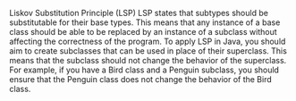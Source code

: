 Liskov Substitution Principle (LSP)
LSP states that subtypes should be substitutable for their base types. This means that any instance of a base class should be able to be replaced by an instance of a subclass without affecting the correctness of the program. To apply LSP in Java, you should aim to create subclasses that can be used in place of their superclass. This means that the subclass should not change the behavior of the superclass. For example, if you have a Bird class and a Penguin subclass, you should ensure that the Penguin class does not change the behavior of the Bird class.
